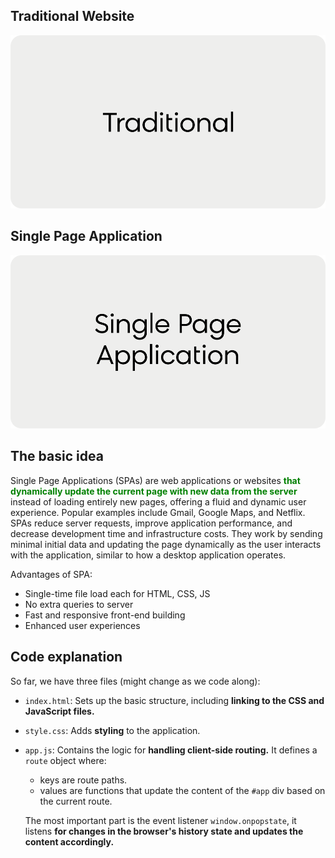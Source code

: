 ## Traditional Website

<img src="imgs_utils/traditional.gif" alt="Traditional" width="800">


## Single Page Application

<img src="imgs_utils/SPA.gif" alt="Single Page Application" width="800">


## The basic idea
Single Page Applications (SPAs) are web applications or websites <strong style="color : green;">that dynamically update the current page with new data from the server</strong> instead of loading entirely new pages, offering a fluid and dynamic user experience. Popular examples include Gmail, Google Maps, and Netflix. SPAs reduce server requests, improve application performance, and decrease development time and infrastructure costs. They work by sending minimal initial data and updating the page dynamically as the user interacts with the application, similar to how a desktop application operates.


Advantages of SPA:
- Single-time file load each for HTML, CSS, JS
- No extra queries to server
- Fast and responsive front-end building
- Enhanced user experiences


## Code explanation
So far, we have three files (might change as we code along):
- ```index.html```:
	Sets up the basic structure, including **linking to the CSS and JavaScript files.**
- ```style.css```:
	Adds **styling** to the application.

- ```app.js```:
	Contains the logic for **handling client-side routing.** It defines a ```route``` object where:
	- keys are route paths.
	- values are functions that update the content of the ```#app``` div based on the current route.

	The most important part is the event listener ```window.onpopstate```, it listens **for changes in the browser's history state and updates the content accordingly.**